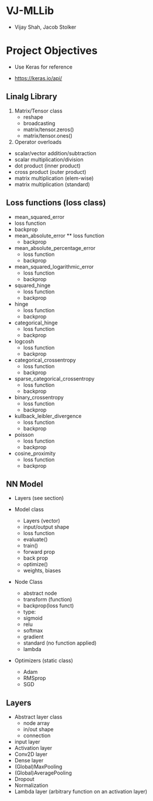 # VJ-MLLib
 * Vijay Shah, Jacob Stolker
# Project Objectives
 * Use Keras for reference
  - https://keras.io/api/
## Linalg Library
1. Matrix/Tensor class
    * reshape
    * broadcasting
    * matrix/tensor.zeros()
    * matrix/tensor.ones()
2. Operator overloads
  * scalar/vector addition/subtraction
* scalar multiplication/division
* dot product (inner product)
* cross product (outer product)
* matrix multiplication (elem-wise)
* matrix multiplication (standard)



## Loss functions (loss class)
* mean_squared_error
 * loss function
 * backprop
* mean_absolute_error
    ** loss function
    - backprop
 * mean_absolute_percentage_error
    - loss function
    - backprop
 * mean_squared_logarithmic_error
    - loss function
    - backprop
 * squared_hinge
    - loss function
    - backprop
 * hinge
    - loss function
    - backprop
 * categorical_hinge
    - loss function
    - backprop
 * logcosh
    - loss function
    - backprop
 * categorical_crossentropy
    - loss function
    - backprop
 * sparse_categorical_crossentropy
    - loss function
    - backprop
 * binary_crossentropy
    - loss function
    - backprop
 * kullback_leibler_divergence
    - loss function
    - backprop
 * poisson
    - loss function
    - backprop
 * cosine_proximity
   - loss function
   - backprop



## NN Model
 * Layers (see section)
 * Model class
   - Layers (vector)
   - input/output shape
   - loss function
   - evaluate()
   - train()
    - forward prop
    - back prop
   - optimize()
   - weights, biases


 * Node Class
   - abstract node
   - transform (function)
   - backprop(loss funct)
   - type:
    - sigmoid
    - relu
    - softmax
    - gradient
    - standard (no function applied)
    - lambda
 * Optimizers (static class)
   - Adam
   - RMSprop
   - SGD


## Layers
 * Abstract layer class
   - node array
   - in/out shape
   - connection
 * input layer
 * Activation layer
 * Conv2D layer
 * Dense layer
 * (Global)MaxPooling
 * (Global)AveragePooling
 * Dropout
 * Normalization
 * Lambda layer (arbitrary function on an activation layer)
 

 
